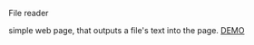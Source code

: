 File reader

simple web page, that outputs a file's text into the page.
[DEMO](https://file-reader.herokuapp.com/)
